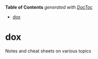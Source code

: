 **Table of Contents**  *generated with [DocToc](http://doctoc.herokuapp.com/)*

- [dox](#dox)

dox
===

Notes and cheat sheets on various topics